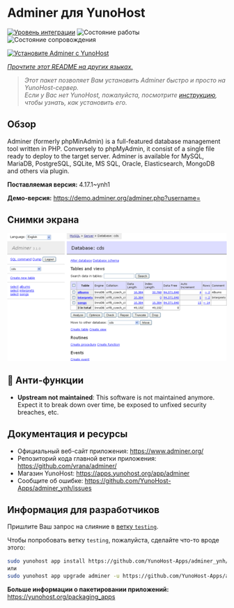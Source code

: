 <!--
Важно: этот README был автоматически сгенерирован <https://github.com/YunoHost/apps/tree/master/tools/readme_generator>
Он НЕ ДОЛЖЕН редактироваться вручную.
-->

# Adminer для YunoHost

[![Уровень интеграции](https://apps.yunohost.org/badge/integration/adminer)](https://ci-apps.yunohost.org/ci/apps/adminer/)
![Состояние работы](https://apps.yunohost.org/badge/state/adminer)
![Состояние сопровождения](https://apps.yunohost.org/badge/maintained/adminer)

[![Установите Adminer с YunoHost](https://install-app.yunohost.org/install-with-yunohost.svg)](https://install-app.yunohost.org/?app=adminer)

*[Прочтите этот README на других языках.](./ALL_README.md)*

> *Этот пакет позволяет Вам установить Adminer быстро и просто на YunoHost-сервер.*  
> *Если у Вас нет YunoHost, пожалуйста, посмотрите [инструкцию](https://yunohost.org/install), чтобы узнать, как установить его.*

## Обзор

Adminer (formerly phpMinAdmin) is a full-featured database management tool written in PHP. Conversely to phpMyAdmin, it consist of a single file ready to deploy to the target server. Adminer is available for MySQL, MariaDB, PostgreSQL, SQLite, MS SQL, Oracle, Elasticsearch, MongoDB and others via plugin.

**Поставляемая версия:** 4.17.1~ynh1

**Демо-версия:** <https://demo.adminer.org/adminer.php?username=>

## Снимки экрана

![Снимок экрана Adminer](./doc/screenshots/screenshot.png)

## :red_circle: Анти-функции

- **Upstream not maintained**: This software is not maintained anymore. Expect it to break down over time, be exposed to unfixed security breaches, etc.

## Документация и ресурсы

- Официальный веб-сайт приложения: <https://www.adminer.org/>
- Репозиторий кода главной ветки приложения: <https://github.com/vrana/adminer/>
- Магазин YunoHost: <https://apps.yunohost.org/app/adminer>
- Сообщите об ошибке: <https://github.com/YunoHost-Apps/adminer_ynh/issues>

## Информация для разработчиков

Пришлите Ваш запрос на слияние в [ветку `testing`](https://github.com/YunoHost-Apps/adminer_ynh/tree/testing).

Чтобы попробовать ветку `testing`, пожалуйста, сделайте что-то вроде этого:

```bash
sudo yunohost app install https://github.com/YunoHost-Apps/adminer_ynh/tree/testing --debug
или
sudo yunohost app upgrade adminer -u https://github.com/YunoHost-Apps/adminer_ynh/tree/testing --debug
```

**Больше информации о пакетировании приложений:** <https://yunohost.org/packaging_apps>
